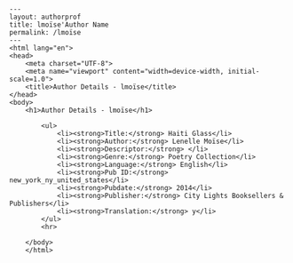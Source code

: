 
    ---
    layout: authorprof
    title: lmoïse'Author Name 
    permalink: /lmoïse
    ---
    <html lang="en">
    <head>
        <meta charset="UTF-8">
        <meta name="viewport" content="width=device-width, initial-scale=1.0">
        <title>Author Details - lmoïse</title>
    </head>
    <body>
        <h1>Author Details - lmoïse</h1>
        
            <ul>
                <li><strong>Title:</strong> Haiti Glass</li>
                <li><strong>Author:</strong> Lenelle Moïse</li>
                <li><strong>Descriptor:</strong> </li>
                <li><strong>Genre:</strong> Poetry Collection</li>
                <li><strong>Language:</strong> English</li>
                <li><strong>Pub ID:</strong> new_york_ny_united_states</li>
                <li><strong>Pubdate:</strong> 2014</li>
                <li><strong>Publisher:</strong> City Lights Booksellers & Publishers</li>
                <li><strong>Translation:</strong> y</li>
            </ul>
            <hr>
            
        </body>
        </html>
        